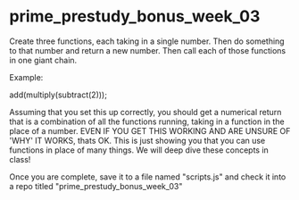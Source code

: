 # prime_prestudy_bonus_week_03

Create three functions, each taking in a single number. Then do something to that number and return a new number. Then call each of those functions in one giant chain.


Example:

add(multiply(subtract(2)));

Assuming that you set this up correctly, you should get a numerical return that is a combination of all the functions running, taking in a function in the place of a number. EVEN IF YOU GET THIS WORKING AND ARE UNSURE OF 'WHY' IT WORKS, thats OK. This is just showing you that you can use functions in place of many things. We will deep dive these concepts in class!

Once you are complete, save it to a file named "scripts.js" and check it into a repo titled "prime_prestudy_bonus_week_03"
